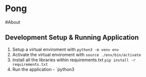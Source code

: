 # Pong

#About



## Development Setup & Running Application
1. Setup a virtual enviroment with `python3 -m venv env`
2. Activate the virtual enviroment with `source ./env/bin/activate`
3. Install all the libraries within requirements.txt `pip install -r requirements.txt`
4. Run the application - `python3 

